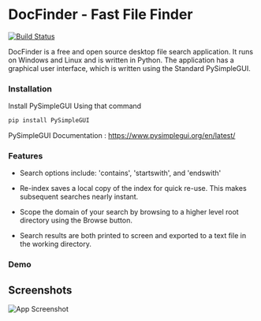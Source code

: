 
# DocFinder - Fast File Finder

[![Build Status](https://travis-ci.org/joemccann/dillinger.svg?branch=master)](https://travis-ci.org/joemccann/dillinger)

DocFinder is a free and open source desktop file search application. It runs on Windows and Linux and is written in Python. The application has a graphical user interface, which is written using the Standard PySimpleGUI.

### Installation

Install PySimpleGUI Using that command

```bash
pip install PySimpleGUI
```

PySimpleGUI Documentation : https://www.pysimplegui.org/en/latest/
    


### Features

- Search options include: 'contains', 'startswith', and 'endswith'

- Re-index saves a local copy of the index for quick re-use. This makes subsequent searches nearly instant.

- Scope the domain of your search by browsing to a higher level root directory using the Browse button.

- Search results are both printed to screen and exported to a text file in the working directory.

### Demo



## Screenshots

![App Screenshot](https://via.placeholder.com/468x300?text=App+Screenshot+Here)

